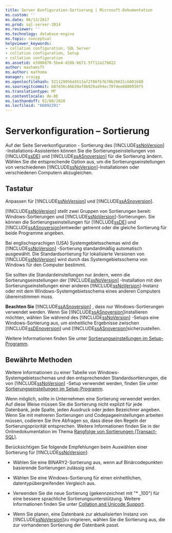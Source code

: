```yaml
---
title: Server Konfiguration-Sortierung | Microsoft-Dokumentation
ms.custom: ''
ms.date: 06/13/2017
ms.prod: sql-server-2014
ms.reviewer: ''
ms.technology: database-engine
ms.topic: conceptual
helpviewer_keywords:
- collation configuration, SQL Server
- collation configuration, Setup
- collation configuration
ms.assetid: e3986870-5be4-458b-b671-5ff12a27b022
author: mashamsft
ms.author: mathoma
manager: craigg
ms.openlocfilehash: 521129056d4513af2f86fb7b70b26621cb881b80
ms.sourcegitcommit: b87d36c46b39af8b929ad94ec707dee8800950f5
ms.translationtype: MT
ms.contentlocale: de-DE
ms.lasthandoff: 02/08/2020
ms.locfileid: "66092291"
---
```

# <a name="server-configuration---collation"></a>Serverkonfiguration – Sortierung
  Auf der Seite Serverkonfiguration - Sortierung des [!INCLUDE[ssNoVersion](../../includes/ssnoversion-md.md)] -Installations-Assistenten können Sie die Sortierungseinstellungen von [!INCLUDE[ssDE](../../includes/ssde-md.md)] und [!INCLUDE[ssASnoversion](../../includes/ssasnoversion-md.md)] für die Sortierung ändern. Wählen Sie die entsprechende Option aus, um die Sortierungseinstellungen von verschiedenen [!INCLUDE[ssNoVersion](../../includes/ssnoversion-md.md)]-Installationen oder verschiedenen Computern abzugleichen.  
  
## <a name="options"></a>Tastatur  
 Anpassen für [!INCLUDE[ssNoVersion](../../includes/ssnoversion-md.md)] und [!INCLUDE[ssASnoversion](../../includes/ssasnoversion-md.md)].  
 
  [!INCLUDE[ssNoVersion](../../includes/ssnoversion-md.md)] stellt zwei Gruppen von Sortierungen bereit: Windows-Sortierungen und [!INCLUDE[ssNoVersion](../../includes/ssnoversion-md.md)]-Sortierungen. Sie können die Sortierungseinstellungen für [!INCLUDE[ssDE](../../includes/ssde-md.md)] und [!INCLUDE[ssASnoversion](../../includes/ssasnoversion-md.md)]entweder getrennt oder die gleiche Sortierung für beide Programme angeben.  
  
 Bei englischsprachigen (USA) Systemgebietsschemas wird die [!INCLUDE[ssNoVersion](../../includes/ssnoversion-md.md)] -Sortierung standardmäßig automatisch ausgewählt. Die Standardsortierung für lokalisierte Versionen von [!INCLUDE[ssNoVersion](../../includes/ssnoversion-md.md)] wird durch das Systemgebietsschema von Windows für den Computer bestimmt.  
  
 Sie sollten die Standardeinstellungen nur ändern, wenn die Sortierungseinstellungen der [!INCLUDE[ssNoVersion](../../includes/ssnoversion-md.md)] -Installation mit den Sortierungseinstellungen einer anderen [!INCLUDE[ssNoVersion](../../includes/ssnoversion-md.md)]-Instanz oder mit dem Windows-Systemgebietsschema eines anderen Computers übereinstimmen muss.  
  
 **Beachten Sie** [!INCLUDE[ssASnoversion](../../includes/ssasnoversion-md.md)] , dass nur Windows-Sortierungen verwendet werden. Wenn Sie [!INCLUDE[ssASnoversion](../../includes/ssasnoversion-md.md)]installieren möchten, wählen Sie während des [!INCLUDE[ssNoVersion](../../includes/ssnoversion-md.md)] -Setups eine Windows-Sortierung aus, um einheitliche Ergebnisse zwischen [!INCLUDE[ssDEnoversion](../../includes/ssdenoversion-md.md)] und [!INCLUDE[ssASnoversion](../../includes/ssasnoversion-md.md)]sicherzustellen.  
  
 Weitere Informationen finden Sie unter [Sortierungseinstellungen im Setup-Programm](https://go.microsoft.com/fwlink/?LinkId=190977).  
  
## <a name="best-practices"></a>Bewährte Methoden  
 Weitere Informationen zu einer Tabelle von Windows-Systemgebietsschemas und den entsprechenden Standardsortierungen, die von [!INCLUDE[ssNoVersion](../../includes/ssnoversion-md.md)] -Setup verwendet werden, finden Sie unter [Sortierungseinstellungen im Setup-Programm](https://go.microsoft.com/fwlink/?LinkId=190977).  
  
 Wenn möglich, sollte in Unternehmen eine Sortierung verwendet werden. Auf diese Weise müssen Sie die Sortierung nicht explizit für jede Datenbank, jede Spalte, jeden Ausdruck oder jeden Bezeichner angeben. Wenn Sie mit mehreren Sortierungen und Codepageeinstellungen arbeiten müssen, codieren Sie Ihre Abfragen so, dass diese den Regeln der Sortierungspriorität entsprechen. Weitere Informationen finden Sie in der Onlinedokumentation im Thema [Rangfolge von Sortierungen &#40;Transact-SQL&#41;](/sql/t-sql/statements/collation-precedence-transact-sql).  
  
 Berücksichtigen Sie folgende Empfehlungen beim Auswählen einer Sortierung für [!INCLUDE[ssNoVersion](../../includes/ssnoversion-md.md)]:  
  
-   Wählen Sie eine BINARY2-Sortierung aus, wenn auf Binärcodepunkten basierende Sortierungen zulässig sind.  
  
-   Wählen Sie eine Windows-Sortierung für einen einheitlichen, datentypübergreifenden Vergleich aus.  
  
-   Verwenden Sie die neue Sortierung (gekennzeichnet mit "* _100") für eine bessere sprachliche Sortierungsunterstützung. Weitere Informationen finden Sie unter [Collation and Unicode Support](../../relational-databases/collations/collation-and-unicode-support.md).  
  
-   Wenn Sie planen, eine Datenbank zur aktualisierten Instanz von [!INCLUDE[ssNoVersion](../../includes/ssnoversion-md.md)]zu migrieren, wählen Sie die Sortierung aus, die zur vorhandenen Sortierung der Datenbank passt.  
  
  
